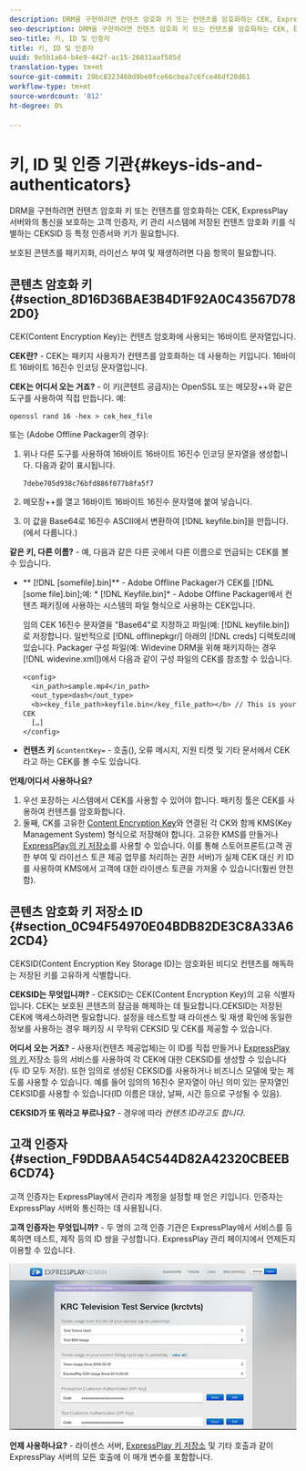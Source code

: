 ```yaml
---
description: DRM을 구현하려면 컨텐츠 암호화 키 또는 컨텐츠를 암호화하는 CEK, ExpressPlay 서버와의 통신을 보호하는 고객 인증자, 키 관리 시스템에 저장된 컨텐츠 암호화 키를 식별하는 CEKSID 등 특정 인증서와 키가 필요합니다.
seo-description: DRM을 구현하려면 컨텐츠 암호화 키 또는 컨텐츠를 암호화하는 CEK, ExpressPlay 서버와의 통신을 보호하는 고객 인증자, 키 관리 시스템에 저장된 컨텐츠 암호화 키를 식별하는 CEKSID 등 특정 인증서와 키가 필요합니다.
seo-title: 키, ID 및 인증자
title: 키, ID 및 인증자
uuid: 9e5b1a64-b4e9-442f-ac15-26831aaf585d
translation-type: tm+mt
source-git-commit: 29bc8323460d9be0fce66cbea7c6fce46df20d61
workflow-type: tm+mt
source-wordcount: '812'
ht-degree: 0%

---
```



# 키, ID 및 인증 기관{#keys-ids-and-authenticators}

DRM을 구현하려면 컨텐츠 암호화 키 또는 컨텐츠를 암호화하는 CEK, ExpressPlay 서버와의 통신을 보호하는 고객 인증자, 키 관리 시스템에 저장된 컨텐츠 암호화 키를 식별하는 CEKSID 등 특정 인증서와 키가 필요합니다.

보호된 콘텐츠를 패키지화, 라이선스 부여 및 재생하려면 다음 항목이 필요합니다.

## 콘텐츠 암호화 키 {#section_8D16D36BAE3B4D1F92A0C43567D782D0}

CEK(Content Encryption Key)는 컨텐츠 암호화에 사용되는 16바이트 문자열입니다.

**CEK란?** - CEK는 패키지 사용자가 컨텐츠를 암호화하는 데 사용하는 키입니다. 16바이트 16바이트 16진수 인코딩 문자열입니다.

**CEK는 어디서 오는 거죠?** - 이 키(콘텐트 공급자)는 OpenSSL 또는 메모장++와 같은 도구를 사용하여 직접 만듭니다. 예:

```
openssl rand 16 -hex > cek_hex_file
```

또는 (Adobe Offline Packager의 경우):

1. 위나 다른 도구를 사용하여 16바이트 16바이트 16진수 인코딩 문자열을 생성합니다. 다음과 같이 표시됩니다.

   ```
   7debe705d938c76bfd886f077b8fa5f7
   ```

1. 메모장++를 열고 16바이트 16바이트 16진수 문자열에 붙여 넣습니다.
1. 이 값을 Base64로 16진수 ASCII에서 변환하여 [!DNL keyfile.bin]을 만듭니다. ([](../../multi-drm-workflows/quick-start/package-your-content.md)에서 다룹니다.)

**같은 키, 다른 이름?** - 예, 다음과 같은 다른 곳에서 다른 이름으로 언급되는 CEK를 볼 수 있습니다.

* ** [!DNL [somefile].bin]** - Adobe Offline Packager가 CEK를 [!DNL [some file].bin];예: * [!DNL Keyfile.bin]* - Adobe Offline Packager에서 컨텐츠 패키징에 사용하는 시스템의 파일 형식으로 사용하는 CEK입니다.

   임의 CEK 16진수 문자열을 &quot;Base64&quot;로 지정하고 파일(예: [!DNL keyfile.bin])로 저장합니다. 일반적으로 [!DNL offlinepkgr/] 아래의 [!DNL creds] 디렉토리에 있습니다. Packager 구성 파일(예: Widevine DRM을 위해 패키지하는 경우 [!DNL widevine.xml])에서 다음과 같이 구성 파일의 CEK를 참조할 수 있습니다.

   ```
   <config>  
     <in_path>sample.mp4</in_path>  
     <out_type>dash</out_type>
     <b><key_file_path>keyfile.bin</key_file_path></b> // This is your CEK  
     […] 
   </config> 
   ```

* **컨텐츠 키**   `&contentKey=` - 호출(), 오류 메시지, 지원 티켓 및 기타 문서에서 CEK라고 하는 CEK를 볼 수도 있습니다.

**언제/어디서 사용하나요?**

1. 우선 포장하는 시스템에서 CEK를 사용할 수 있어야 합니다. 패키징 툴은 CEK를 사용하여 컨텐츠를 암호화합니다.
1. 둘째, CK를 고유한 [Content Encryption Key](../../multi-drm-workflows/glossary/glossary-cek.md)와 연결된 각 CK와 함께 KMS(Key Management System) 형식으로 저장해야 합니다. 고유한 KMS를 만들거나 [ExpressPlay의 키 저장소](https://www.expressplay.com/developer/key-storage/)를 사용할 수 있습니다. 이를 통해 스토어프론트(고객 권한 부여 및 라이선스 토큰 제공 업무를 처리하는 권한 서버)가 실제 CEK 대신 키 ID를 사용하여 KMS에서 고객에 대한 라이센스 토큰을 가져올 수 있습니다(훨씬 안전함).

## 콘텐츠 암호화 키 저장소 ID {#section_0C94F54970E04BDB82DE3C8A33A62CD4}

CEKSID(Content Encryption Key Storage ID)는 암호화된 비디오 컨텐츠를 해독하는 저장된 키를 고유하게 식별합니다.

**CEKSID는 무엇입니까?** - CEKSID는 CEK(Content Encryption Key)의 고유 식별자입니다. CEK는 보호된 콘텐츠의 잠금을 해제하는 데 필요합니다.CEKSID는 저장된 CEK에 액세스하려면 필요합니다. 설정을 테스트할 때 라이센스 및 재생 확인에 동일한 정보를 사용하는 경우 패키징 시 무작위 CEKSID 및 CEK를 제공할 수 있습니다.

**어디서 오는 거죠?** - 사용자(컨텐츠 제공업체)는 이 ID를 직접 만들거나  [ExpressPlay의 키 ](https://www.expressplay.com/developer/key-storage/) 저장소 등의 서비스를 사용하여 각 CEK에 대한 CEKSID를 생성할 수 있습니다(두 ID 모두 저장). 또한 임의로 생성된 CEKSID를 사용하거나 비즈니스 모델에 맞는 제도를 사용할 수 있습니다. 예를 들어 임의의 16진수 문자열이 아닌 의미 있는 문자열인 CEKSID를 사용할 수 있습니다(ID 이름은 대상, 날짜, 시간 등으로 구성될 수 있음).

**CEKSID가 또 뭐라고 부르나요?** - 경우에 따라  *컨텐츠 ID라고도 합니다*.

## 고객 인증자 {#section_F9DDBAA54C544D82A42320CBEEB6CD74}

고객 인증자는 ExpressPlay에서 관리자 계정을 설정할 때 얻은 키입니다. 인증자는 ExpressPlay 서버와 통신하는 데 사용됩니다.

**고객 인증자는 무엇입니까?** - 두 명의 고객 인증 기관은 ExpressPlay에서 서비스를 등록하면 테스트, 제작 등의 ID 쌍을 구성합니다. ExpressPlay 관리 페이지에서 언제든지 이용할 수 있습니다.
<!--<a id="fig_c5h_xdl_wv"></a>-->

![](assets/expressplay_admin_dashboard-web.png)

**언제 사용하나요?** - 라이센스 서버,  [ExpressPlay 키 저장소](https://www.expressplay.com/developer/key-storage/) 및 기타 호출과 같이 ExpressPlay 서버의 모든 호출에 이 매개 변수를 포함합니다.
